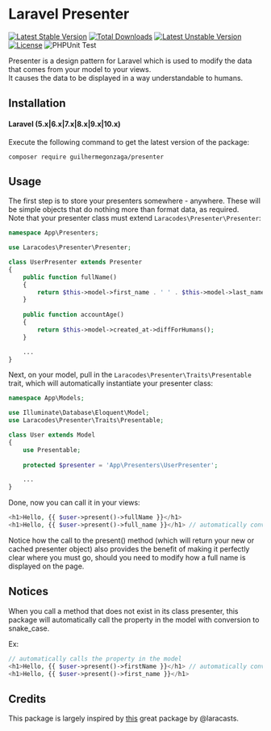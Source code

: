 # Laravel Presenter

[![Latest Stable Version](https://poser.pugx.org/guilhermegonzaga/presenter/v/stable)](https://packagist.org/packages/guilhermegonzaga/presenter) [![Total Downloads](https://poser.pugx.org/guilhermegonzaga/presenter/downloads)](https://packagist.org/packages/guilhermegonzaga/presenter) [![Latest Unstable Version](https://poser.pugx.org/guilhermegonzaga/presenter/v/unstable)](https://packagist.org/packages/guilhermegonzaga/presenter) [![License](https://poser.pugx.org/guilhermegonzaga/presenter/license)](https://packagist.org/packages/guilhermegonzaga/presenter)
![PHPUnit Test](https://github.com/guilhermegonzaga/presenter/workflows/PHPUnit%20Test/badge.svg?event=push)

Presenter is a design pattern for Laravel which is used to modify the data that comes from your model to your views.
<br>
It causes the data to be displayed in a way understandable to humans.

## Installation

#### Laravel (5.x|6.x|7.x|8.x|9.x|10.x)

Execute the following command to get the latest version of the package:

```terminal
composer require guilhermegonzaga/presenter
```

## Usage

The first step is to store your presenters somewhere - anywhere. These will be simple objects that do nothing more than format data, as required.
<br>
Note that your presenter class must extend ```Laracodes\Presenter\Presenter```:

```php
namespace App\Presenters;

use Laracodes\Presenter\Presenter;

class UserPresenter extends Presenter
{
    public function fullName()
    {
        return $this->model->first_name . ' ' . $this->model->last_name;
    }
    
    public function accountAge()
    {
        return $this->model->created_at->diffForHumans();
    }

    ...
}
```

Next, on your model, pull in the ```Laracodes\Presenter\Traits\Presentable``` trait, which will automatically instantiate your presenter class:

```php
namespace App\Models;

use Illuminate\Database\Eloquent\Model;
use Laracodes\Presenter\Traits\Presentable;

class User extends Model
{
    use Presentable;
    
    protected $presenter = 'App\Presenters\UserPresenter';

    ...
}
```

Done, now you can call it in your views:

```php
<h1>Hello, {{ $user->present()->fullName }}</h1>
<h1>Hello, {{ $user->present()->full_name }}</h1> // automatically convert to camelCase
```

Notice how the call to the present() method (which will return your new or cached presenter object) also provides the benefit of making it perfectly clear where you must go, should you need to modify how a full name is displayed on the page.

## Notices

When you call a method that does not exist in its class presenter, this package will automatically call the property in the model with conversion to snake_case.

Ex:

```php
// automatically calls the property in the model
<h1>Hello, {{ $user->present()->firstName }}</h1> // automatically convert to snake_case
<h1>Hello, {{ $user->present()->first_name }}</h1>
```

## Credits

This package is largely inspired by <a href="https://github.com/laracasts/Presenter">this</a> great package by @laracasts.
